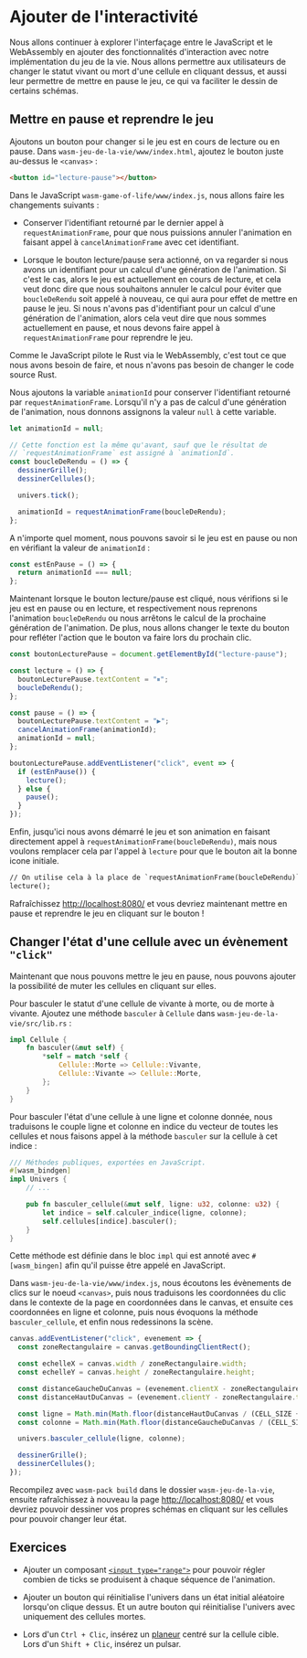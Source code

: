 <!--
# Adding Interactivity
-->

# Ajouter de l'interactivité

<!--
We will continue to explore the JavaScript and WebAssembly interface by adding
some interactive features to our Game of Life implementation. We will enable
users to toggle whether a cell is alive or dead by clicking on it, and
allow pausing the game, which makes drawing cell patterns a lot easier.
-->

Nous allons continuer à explorer l'interfaçage entre le JavaScript et le
WebAssembly en ajouter des fonctionnalités d'interaction avec notre
implémentation du jeu de la vie. Nous allons permettre aux utilisateurs de
changer le statut vivant ou mort d'une cellule en cliquant dessus, et aussi leur
permettre de mettre en pause le jeu, ce qui va faciliter le dessin de certains
schémas.

<!--
## Pausing and Resuming the Game
-->

## Mettre en pause et reprendre le jeu

<!--
Let's add a button to toggle whether the game is playing or paused. To
`wasm-game-of-life/www/index.html`, add the button right above the `<canvas>`:
-->

Ajoutons un bouton pour changer si le jeu est en cours de lecture ou en pause.
Dans `wasm-jeu-de-la-vie/www/index.html`, ajoutez le bouton juste au-dessus le
`<canvas>` :

<!--
```html
<button id="play-pause"></button>
```
-->

```html
<button id="lecture-pause"></button>
```

<!--
In the `wasm-game-of-life/www/index.js` JavaScript, we will make the following
changes:
-->

Dans le JavaScript `wasm-game-of-life/www/index.js`, nous allons faire les
changements suivants :

<!--
* Keep track of the identifier returned by the latest call to
  `requestAnimationFrame`, so that we can cancel the animation by calling
  `cancelAnimationFrame` with that identifier.
-->

* Conserver l'identifiant retourné par le dernier appel à
  `requestAnimationFrame`, pour que nous puissions annuler l'animation en
  faisant appel à `cancelAnimationFrame` avec cet identifiant.

<!--
* When the play/pause button is clicked, check for whether we have the
  identifier for a queued animation frame. If we do, then the game is currently
  playing, and we want to cancel the animation frame so that `renderLoop` isn't
  called again, effectively pausing the game. If we do not have an identifier
  for a queued animation frame, then we are currently paused, and we would like
  to call `requestAnimationFrame` to resume the game.
-->

* Lorsque le bouton lecture/pause sera actionné, on va regarder si nous avons un
  identifiant pour un calcul d'une génération de l'animation. Si c'est le cas,
  alors le jeu est actuellement en cours de lecture, et cela veut donc dire que
  nous souhaitons annuler le calcul pour éviter que `boucleDeRendu` soit appelé
  à nouveau, ce qui aura pour effet de mettre en pause le jeu. Si nous n'avons
  pas d'identifiant pour un calcul d'une génération de l'animation, alors cela
  veut dire que nous sommes actuellement en pause, et nous devons faire appel à
  `requestAnimationFrame` pour reprendre le jeu.

<!--
Because the JavaScript is driving the Rust and WebAssembly, this is all we need
to do, and we don't need to change the Rust sources.
-->

Comme le JavaScript pilote le Rust via le WebAssembly, c'est tout ce que nous
avons besoin de faire, et nous n'avons pas besoin de changer le code source
Rust.

<!--
We introduce the `animationId` variable to keep track of the identifier returned
by `requestAnimationFrame`. When there is no queued animation frame, we set this
variable to `null`.
-->

Nous ajoutons la variable `animationId` pour conserver l'identifiant retourné
par `requestAnimationFrame`. Lorsqu'il n'y a pas de calcul d'une génération de
l'animation, nous donnons assignons la valeur `null` à cette variable.

<!--
```js
let animationId = null;

// This function is the same as before, except the
// result of `requestAnimationFrame` is assigned to
// `animationId`.
const renderLoop = () => {
  drawGrid();
  drawCells();

  universe.tick();

  animationId = requestAnimationFrame(renderLoop);
};
```
-->

```js
let animationId = null;

// Cette fonction est la même qu'avant, sauf que le résultat de
// `requestAnimationFrame` est assigné à `animationId`.
const boucleDeRendu = () => {
  dessinerGrille();
  dessinerCellules();

  univers.tick();

  animationId = requestAnimationFrame(boucleDeRendu);
};
```

<!--
At any instant in time, we can tell whether the game is paused or not by
inspecting the value of `animationId`:
-->

A n'importe quel moment, nous pouvons savoir si le jeu est en pause ou non en
vérifiant la valeur de `animationId` :

<!--
```js
const isPaused = () => {
  return animationId === null;
};
```
-->

```js
const estEnPause = () => {
  return animationId === null;
};
```

<!--
Now, when the play/pause button is clicked, we check whether the game is
currently paused or playing, and resume the `renderLoop` animation or cancel the
next animation frame respectively. Additionally, we update the button's text
icon to reflect the action that the button will take when clicked next.
-->

Maintenant lorsque le bouton lecture/pause est cliqué, nous vérifions si le jeu
est en pause ou en lecture, et respectivement nous reprenons l'animation
`boucleDeRendu` ou nous arrêtons le calcul de la prochaine génération de
l'animation. De plus, nous allons changer le texte du bouton pour refléter
l'action que le bouton va faire lors du prochain clic.

<!--
```js
const playPauseButton = document.getElementById("play-pause");

const play = () => {
  playPauseButton.textContent = "⏸";
  renderLoop();
};

const pause = () => {
  playPauseButton.textContent = "▶";
  cancelAnimationFrame(animationId);
  animationId = null;
};

playPauseButton.addEventListener("click", event => {
  if (isPaused()) {
    play();
  } else {
    pause();
  }
});
```
-->

```js
const boutonLecturePause = document.getElementById("lecture-pause");

const lecture = () => {
  boutonLecturePause.textContent = "⏸";
  boucleDeRendu();
};

const pause = () => {
  boutonLecturePause.textContent = "▶";
  cancelAnimationFrame(animationId);
  animationId = null;
};

boutonLecturePause.addEventListener("click", event => {
  if (estEnPause()) {
    lecture();
  } else {
    pause();
  }
});
```

<!--
Finally, we were previously kick-starting the game and its animation by calling
`requestAnimationFrame(renderLoop)` directly, but we want to replace that with a
call to `play` so that the button gets the correct initial text icon.
-->

Enfin, jusqu'ici nous avons démarré le jeu et son animation en faisant
directement appel à `requestAnimationFrame(boucleDeRendu)`, mais nous voulons
remplacer cela par l'appel à `lecture` pour que le bouton ait la bonne icone
initiale.

<!--
```diff
// This used to be `requestAnimationFrame(renderLoop)`.
play();
```
-->

```diff
// On utilise cela à la place de `requestAnimationFrame(boucleDeRendu)`.
lecture();
```

<!--
Refresh [http://localhost:8080/](http://localhost:8080/) and we should now be
able to pause and resume the game by clicking on the button!
-->

Rafraîchissez [http://localhost:8080/](http://localhost:8080/) et vous devriez
maintenant mettre en pause et reprendre le jeu en cliquant sur le bouton !

<!--
## Toggling a Cell's State on `"click"` Events
-->

## Changer l'état d'une cellule avec un évènement `"click"`

<!--
Now that we can pause the game, it's time to add the ability to mutate the cells
by clicking on them.
-->

Maintenant que nous pouvons mettre le jeu en pause, nous pouvons ajouter la
possibilité de muter les cellules en cliquant sur elles.

<!--
To toggle a cell is to flip its state from alive to dead or from dead to
alive. Add a `toggle` method to `Cell` in `wasm-game-of-life/src/lib.rs`:
-->

Pour basculer le statut d'une cellule de vivante à morte, ou de morte à vivante.
Ajoutez une méthode `basculer` à `Cellule` dans
`wasm-jeu-de-la-vie/src/lib.rs` :

<!--
```rust
impl Cell {
    fn toggle(&mut self) {
        *self = match *self {
            Cell::Dead => Cell::Alive,
            Cell::Alive => Cell::Dead,
        };
    }
}
```
-->

```rust
impl Cellule {
    fn basculer(&mut self) {
        *self = match *self {
            Cellule::Morte => Cellule::Vivante,
            Cellule::Vivante => Cellule::Morte,
        };
    }
}
```

<!--
To toggle the state of a cell at given row and column, we translate the row and
column pair into an index into the cells vector and call the toggle method on
the cell at that index:
-->

Pour basculer l'état d'une cellule à une ligne et colonne donnée, nous
traduisons le couple ligne et colonne en indice du vecteur de toutes les
cellules et nous faisons appel à la méthode `basculer` sur la cellule à cet
indice :

<!--
```rust
/// Public methods, exported to JavaScript.
#[wasm_bindgen]
impl Universe {
    // ...

    pub fn toggle_cell(&mut self, row: u32, column: u32) {
        let idx = self.get_index(row, column);
        self.cells[idx].toggle();
    }
}
```
-->

```rust
/// Méthodes publiques, exportées en JavaScript.
#[wasm_bindgen]
impl Univers {
    // ...

    pub fn basculer_cellule(&mut self, ligne: u32, colonne: u32) {
        let indice = self.calculer_indice(ligne, colonne);
        self.cellules[indice].basculer();
    }
}
```

<!--
This method is defined within the `impl` block that is annotated with
`#[wasm_bindgen]` so that it can be called by JavaScript.
-->

Cette méthode est définie dans le bloc `impl` qui est annoté avec
`#[wasm_bingen]` afin qu'il puisse être appelé en JavaScript.

<!--
In `wasm-game-of-life/www/index.js`, we listen to click events on the `<canvas>`
element, translate the click event's page-relative coordinates into
canvas-relative coordinates, and then into a row and column, invoke the
`toggle_cell` method, and finally redraw the scene.
-->

Dans `wasm-jeu-de-la-vie/www/index.js`, nous écoutons les évènements de clics
sur le noeud `<canvas>`, puis nous traduisons les coordonnées du clic dans le
contexte de la page en coordonnées dans le canvas, et ensuite ces coordonnées
en ligne et colonne, puis nous évoquons la méthode `basculer_cellule`, et enfin
nous redessinons la scène.

<!--
```js
canvas.addEventListener("click", event => {
  const boundingRect = canvas.getBoundingClientRect();

  const scaleX = canvas.width / boundingRect.width;
  const scaleY = canvas.height / boundingRect.height;

  const canvasLeft = (event.clientX - boundingRect.left) * scaleX;
  const canvasTop = (event.clientY - boundingRect.top) * scaleY;

  const row = Math.min(Math.floor(canvasTop / (CELL_SIZE + 1)), height - 1);
  const col = Math.min(Math.floor(canvasLeft / (CELL_SIZE + 1)), width - 1);

  universe.toggle_cell(row, col);

  drawGrid();
  drawCells();
});
```
-->

```js
canvas.addEventListener("click", evenement => {
  const zoneRectangulaire = canvas.getBoundingClientRect();

  const echelleX = canvas.width / zoneRectangulaire.width;
  const echelleY = canvas.height / zoneRectangulaire.height;

  const distanceGaucheDuCanvas = (evenement.clientX - zoneRectangulaire.left) * echelleX;
  const distanceHautDuCanvas = (evenement.clientY - zoneRectangulaire.top) * echelleY;

  const ligne = Math.min(Math.floor(distanceHautDuCanvas / (CELL_SIZE + 1)), hauteur - 1);
  const colonne = Math.min(Math.floor(distanceGaucheDuCanvas / (CELL_SIZE + 1)), largeur - 1);

  univers.basculer_cellule(ligne, colonne);

  dessinerGrille();
  dessinerCellules();
});
```

<!--
Rebuild with `wasm-pack build` in `wasm-game-of-life`, then refresh
[http://localhost:8080/](http://localhost:8080/) again and we can now draw our
own patterns by clicking on the cells and toggling their state.
-->

Recompilez avec `wasm-pack build` dans le dossier `wasm-jeu-de-la-vie`, ensuite
rafraîchissez à nouveau la page [http://localhost:8080/](http://localhost:8080/)
et vous devriez pouvoir dessiner vos propres schémas en cliquant sur les
cellules pour pouvoir changer leur état.

<!--
## Exercises
-->

## Exercices

<!--
* Introduce an [`<input type="range">`][input-range] widget to control how many
  ticks occur per animation frame.
-->

* Ajouter un composant [`<input type="range">`][input-range] pour pouvoir régler
  combien de ticks se produisent à chaque séquence de l'animation.

<!--
* Add a button that resets the universe to a random initial state when
  clicked. Another button that resets the universe to all dead cells.
-->

* Ajouter un bouton qui réinitialise l'univers dans un état initial aléatoire
  lorsqu'on clique dessus. Et un autre bouton qui réinitialise l'univers avec
  uniquement des cellules mortes.

<!--
* On `Ctrl + Click`, insert a
  [glider](https://en.wikipedia.org/wiki/Glider_(Conway%27s_Life)) centered on
  the target cell. On `Shift + Click`, insert a pulsar.
-->

* Lors d'un `Ctrl + Clic`, insérez un
  [planeur](https://en.wikipedia.org/wiki/Glider_(Conway%27s_Life)) centré sur
  la cellule cible.
  Lors d'un `Shift + Clic`, insérez un pulsar.

<!--
[input-range]: https://developer.mozilla.org/en-US/docs/Web/HTML/Element/input/range
-->

[input-range]:
https://developer.mozilla.org/en-US/docs/Web/HTML/Element/input/range
